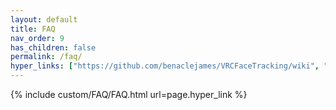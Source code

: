 ```yaml
---
layout: default
title: FAQ
nav_order: 9
has_children: false
permalink: /faq/
hyper_links: ["https://github.com/benaclejames/VRCFaceTracking/wiki", "https://dammedia.osram.info/media/bin/osram-dam-2496608/AN002_Details%20on%20photobiological%20safety%20of%20LED%20light%20sources.pdf"]
---
```


{% include custom/FAQ/FAQ.html url=page.hyper_link %}
